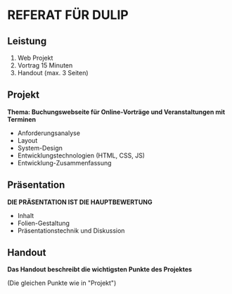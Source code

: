 # REFERAT FÜR DULIP

## Leistung

1. Web Projekt
2. Vortrag 15 Minuten
3. Handout (max. 3 Seiten)

## Projekt

**Thema: Buchungswebseite für Online-Vorträge und Veranstaltungen mit Terminen**

- Anforderungsanalyse
- Layout
- System-Design
- Entwicklungstechnologien (HTML, CSS, JS)
- Entwicklung-Zusammenfassung

## Präsentation

**DIE PRÄSENTATION IST DIE HAUPTBEWERTUNG**

- Inhalt
- Folien-Gestaltung
- Präsentationstechnik und Diskussion

## Handout

**Das Handout beschreibt die wichtigsten Punkte des Projektes**

(Die gleichen Punkte wie in "Projekt")



